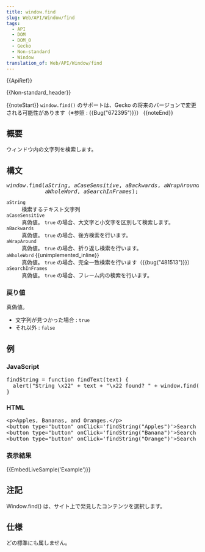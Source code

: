 ```yaml
---
title: window.find
slug: Web/API/Window/find
tags:
  - API
  - DOM
  - DOM_0
  - Gecko
  - Non-standard
  - Window
translation_of: Web/API/Window/find
---
```

<div>{{ApiRef}}</div>

<div>
<p id="comment_text_2">{{Non-standard_header}}</p>
</div>

<div>{{noteStart}} <code>window.find()</code> のサポートは、Gecko の将来のバージョンで変更される可能性があります（※参照 : {{Bug("672395")}}） {{noteEnd}}</div>

<h2 id="Summary" name="Summary">概要</h2>

<p>ウィンドウ内の文字列を検索します。</p>

<h2 id="Syntax" name="Syntax">構文</h2>

<pre class="syntaxbox"><em>window</em>.find(<var>aString</var>, <var>aCaseSensitive</var>, <var>aBackwards</var>, <var>aWrapAround</var>,
            <var>aWholeWord</var>, <var>aSearchInFrames</var>);</pre>

<dl>
 <dt><code>aString</code></dt>
 <dd>検索するテキスト文字列</dd>
 <dt><code>aCaseSensitive</code></dt>
 <dd>真偽値。 <code>true</code> の場合、大文字と小文字を区別して検索します。</dd>
 <dt><code>aBackwards</code></dt>
 <dd>真偽値。 <code>true</code> の場合、後方検索を行います。</dd>
 <dt><code>aWrapAround</code></dt>
 <dd>真偽値。 <code>true</code> の場合、折り返し検索を行います。</dd>
 <dt><code>aWholeWord</code> {{unimplemented_inline}}</dt>
 <dd>真偽値。 <code>true</code> の場合、完全一致検索を行います（{{bug("481513")}}）</dd>
 <dt><code>aSearchInFrames</code></dt>
 <dd>真偽値。 <code>true</code> の場合、フレーム内の検索を行います。</dd>
</dl>

<h3 id="Returns" name="Returns">戻り値</h3>

<p>真偽値。</p>

<ul>
 <li>文字列が見つかった場合 : <code>true</code></li>
 <li>それ以外 : <code>false</code></li>
</ul>

<h2 id="Example" name="Example">例</h2>

<h3 id="JavaScript" name="JavaScript">JavaScript</h3>

<pre class="brush: js">findString = function findText(text) {
  alert("String \x22" + text + "\x22 found? " + window.find(text));
}</pre>

<h3 id="HTML" name="HTML">HTML</h3>

<pre class="brush: html">&lt;p&gt;Apples, Bananas, and Oranges.&lt;/p&gt;
&lt;button type="button" onClick='findString("Apples")'&gt;Search for Apples&lt;/button&gt;
&lt;button type="button" onClick='findString("Banana")'&gt;Search for Banana&lt;/button&gt;
&lt;button type="button" onClick='findString("Orange")'&gt;Search for Orange&lt;/button&gt;
</pre>

<h3 id="Result" name="Result">表示結果</h3>

<p>{{EmbedLiveSample('Example')}}</p>

<h2 id="Notes" name="Notes">注記</h2>

<p>Window.find() は、サイト上で発見したコンテンツを選択します。</p>

<h2 id="Specification" name="Specification">仕様</h2>

<p>どの標準にも属しません。</p>
